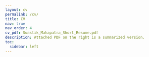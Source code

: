 ```yaml
---
layout: cv
permalink: /cv/
title: CV
nav: true
nav_order: 4
cv_pdf: Swastik_Mahapatra_Short_Resume.pdf
description: Attached PDF on the right is a summarized version.
toc:
  sidebar: left
---
```

